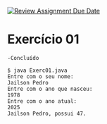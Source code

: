 [![Review Assignment Due Date](https://classroom.github.com/assets/deadline-readme-button-22041afd0340ce965d47ae6ef1cefeee28c7c493a6346c4f15d667ab976d596c.svg)](https://classroom.github.com/a/0rkJuIew)

# Exercício 01
    -Concluído    

```
$ java Exerc01.java
Entre com o seu nome:
Jailson Pedro
Entre com o ano que nasceu:
1978
Entre com o ano atual:
2025
Jailson Pedro, possui 47.
```